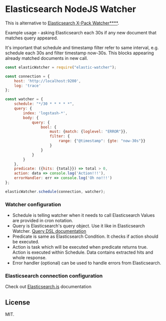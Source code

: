 # Elasticsearch NodeJS Watcher

This is alternative to [Elasticsearch X-Pack Watcher****](https://www.elastic.co/guide/en/x-pack/current/watcher-getting-started.html).

Example usage - asking Elasticsearch each 30s if any new document that matches query appeared. 

It's important that schedule and timestamp filter refer to same interval, e.g. schedule each 30s and filter timestamp now-30s. This blocks appearing already matched documents in new call.

```javascript
const elasticWatcher = require("elastic-watcher");

const connection = {
    host: 'http://localhost:9200',
    log: 'trace'
};

const watcher = {
    schedule: "*/30 * * * * *",
    query: {
        index: 'logstash-*',
        body: {
            query: {
                bool: {
                    must: {match: {loglevel: "ERROR"}},
                    filter: {
                        range: {"@timestamp": {gte: "now-30s"}}
                    }
                }
            }
        }
    },
    predicate: ({hits: {total}}) => total > 0,
    action: data => console.log('Action!!!'),
    errorHandler: err => console.log('Oh no!!!')
};

elasticWatcher.schedule(connection, watcher);
```

### Watcher configuration

 * Schedule is telling watcher when it needs to call Elasticsearch Values are provided in cron notation.
 * Query is Elasticsearch's query object. Use it like in Elasticsearch Watcher. [Query DSL documentation](https://www.elastic.co/guide/en/elasticsearch/reference/current/query-dsl.html)
 * Predicate is same as Elasticsearch Condition. It checks if action should be executed.
 * Action is task which will be executed when predicate returns true. Action is executed within Schedule. Data contains extracted hits and whole response.
 * Error handler (optional) can be used to handle errors from Elasticsearch.

### Elasticsearch connection configuration

Check out [Elasticsearch.js](https://github.com/elastic/elasticsearch-js) documentation

## License

MIT.